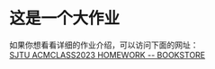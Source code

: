 # 这是一个大作业  

如果你想看看详细的作业介绍，可以访问下面的网址：  
[SJTU ACMCLASS2023 HOMEWORK -- BOOKSTORE](https://github.com/ACMClassCourse-2023/Bookstore-2023)
